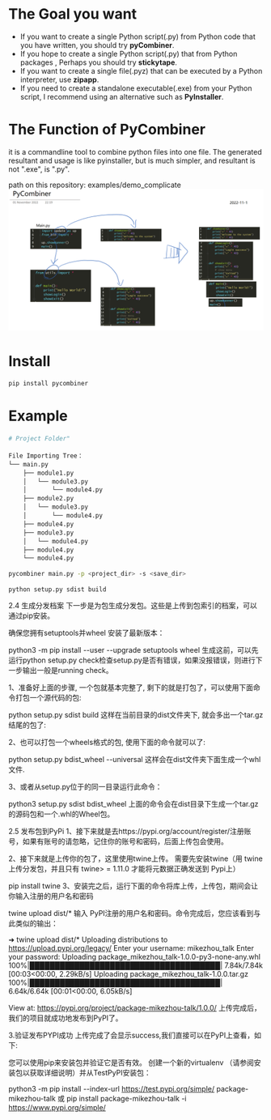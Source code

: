 # The Goal you want
- If you want to create a single Python script(.py) from Python code that you have written, you should try **pyCombiner**.
- If you hope to create a single Python script(.py) that from Python packages , Perhaps you should try **stickytape**.
- If you want to create a single file(.pyz) that can be executed by a Python interpreter, use **zipapp**.
- If you need to create a standalone executable(.exe) from your Python script, I recommend using an alternative such as **PyInstaller**.

# The Function of PyCombiner

it is a commandline tool to combine python files into one file.
The generated resultant and usage is like pyinstaller, but is much simpler, and resultant is not ".exe", is ".py".

path on this repository:
examples/demo_complicate
<img src="https://github.com/GWillS163/pyCombiner/raw/master/res/introImg.png">

# Install 
```Bash
pip install pycombiner
```

# Example
```Bash
# Project Folder"

File Importing Tree：
└── main.py
    ├── module1.py
    │   └── module3.py
    │       └── module4.py
    ├── module2.py
    │   └── module3.py
    │       └── module4.py
    ├── module4.py
    ├── module3.py
    │   └── module4.py
    ├── module4.py
    └── module4.py
```
```Bash
pycombiner main.py -p <project_dir> -s <save_dir>
```


```build
python setup.py sdist build
```
2.4 生成分发档案
下一步是为包生成分发包。这些是上传到包索引的档案，可以通过pip安装。

确保您拥有setuptools并wheel 安装了最新版本：

python3 -m pip install --user --upgrade setuptools wheel
生成这前，可以先运行python setup.py check检查setup.py是否有错误，如果没报错误，则进行下一步输出一般是running check。

1、准备好上面的步骤, 一个包就基本完整了, 剩下的就是打包了，可以使用下面命令打包一个源代码的包:

python setup.py sdist build
这样在当前目录的dist文件夹下, 就会多出一个tar.gz结尾的包了:

2、也可以打包一个wheels格式的包, 使用下面的命令就可以了:

python setup.py bdist_wheel --universal
这样会在dist文件夹下面生成一个whl文件.

3、或者从setup.py位于的同一目录运行此命令：

python3 setup.py sdist bdist_wheel
上面的命令会在dist目录下生成一个tar.gz的源码包和一个.whl的Wheel包。

2.5 发布包到PyPi
1、接下来就是去https://pypi.org/account/register/注册账号，如果有账号的请忽略，记住你的账号和密码，后面上传包会使用。

2、接下来就是上传你的包了，这里使用twine上传。
需要先安装twine（用 twine上传分发包，并且只有 twine> = 1.11.0 才能将元数据正确发送到 Pypi上）

pip install twine
3、安装完之后，运行下面的命令将库上传，上传包，期间会让你输入注册的用户名和密码

twine upload dist/*
输入 PyPI注册的用户名和密码。命令完成后，您应该看到与此类似的输出：

➜  twine upload dist/*
Uploading distributions to https://upload.pypi.org/legacy/
Enter your username: mikezhou_talk
Enter your password:
Uploading package_mikezhou_talk-1.0.0-py3-none-any.whl
100%|██████████████████████████████████████| 7.84k/7.84k [00:03<00:00, 2.29kB/s]
Uploading package_mikezhou_talk-1.0.0.tar.gz
100%|██████████████████████████████████████| 6.64k/6.64k [00:01<00:00, 6.05kB/s]

View at:
https://pypi.org/project/package-mikezhou-talk/1.0.0/
上传完成后，我们的项目就成功地发布到PyPI了。

3.验证发布PYPI成功
上传完成了会显示success,我们直接可以在PyPI上查看，如下:


您可以使用pip来安装包并验证它是否有效。 创建一个新的virtualenv （请参阅安装包以获取详细说明）并从TestPyPI安装包：

python3 -m pip install --index-url https://test.pypi.org/simple/ package-mikezhou-talk
或
pip install package-mikezhou-talk -i https://www.pypi.org/simple/